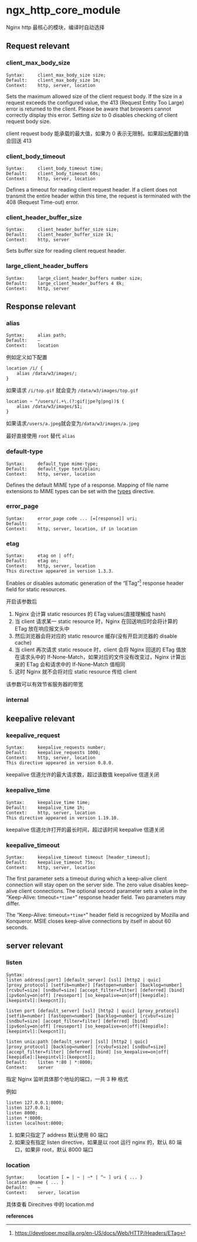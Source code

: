 # ngx_http_core_module

Nginx http 最核心的模块，编译时自动选择

## Request relevant

### client_max_body_size

```
Syntax: 	client_max_body_size size;
Default: 	client_max_body_size 1m;
Context: 	http, server, location
```

Sets the maximum allowed size of the client request body. If the size in a request exceeds the configured value, the 413 (Request Entity Too Large) error is returned to the client. Please be aware that browsers cannot correctly display this error. Setting *size* to 0 disables checking of client request body size.

client request body 能承载的最大值，如果为 0 表示无限制。如果超出配置的值会回送 413

### client_body_timeout

```
Syntax: 	client_body_timeout time;
Default: 	client_body_timeout 60s;
Context: 	http, server, location
```

Defines a timeout for reading client request header. If a client does not transmit the entire header within this time, the request is terminated with the 408 (Request Time-out) error.

### client_header_buffer_size

```
Syntax: 	client_header_buffer_size size;
Default: 	client_header_buffer_size 1k;
Context: 	http, server
```

Sets buffer size for reading client request header.

### large_client_header_buffers

```
Syntax: 	large_client_header_buffers number size;
Default: 	large_client_header_buffers 4 8k;
Context: 	http, server
```



## Response relevant

### alias

```
Syntax: 	alias path;
Default: 	—
Context: 	location
```

例如定义如下配置

```
location /i/ {
    alias /data/w3/images/;
}
```

如果请求 `/i/top.gif` 就会变为 `/data/w3/images/top.gif`

```
location ~ ^/users/(.+\.(?:gif|jpe?g|png))$ {
    alias /data/w3/images/$1;
}
```

如果请求`/users/a.jpeg`就会变为`/data/w3/images/a.jpeg`

最好直接使用 `root` 替代 `alias`

### default-type

```
Syntax: 	default_type mime-type;
Default: 	default_type text/plain;
Context: 	http, server, location
```

Defines the default MIME type of a response. Mapping of file name extensions to MIME types can be set with the [types](http://nginx.org/en/docs/http/ngx_http_core_module.html#types) directive.

### error_page

```
Syntax: 	error_page code ... [=[response]] uri;
Default: 	—
Context: 	http, server, location, if in location
```

### etag

```
Syntax: 	etag on | off;
Default: 	etag on;
Context: 	http, server, location
This directive appeared in version 1.3.3. 
```

Enables or disables automatic generation of the “ETag”[^2] response header field for static resources.

开启该参数后

1. Nginx 会计算 static resources 的 ETag values(直接理解成 hash)
2. 当 client 请求某一 static resource 时，Nginx 在回送响应时会将计算的 ETag 放在响应报文头中
3. 然后浏览器会将对应的 static resource 缓存(没有开启浏览器的 disable cache)
4. 当 client 再次请求 static resouce 时，client 会将 Nginx 回送的 ETag 值放在请求头中的 If-None-Match，如果对应的文件没有改变过，Nginx 计算出来的 ETag 会和请求中的 If-None-Match 值相同
5. 这时 Nginx 就不会将对应 static resource 传给 client

该参数可以有效节省服务器的带宽

### internal

## keepalive relevant

### keepalive_request

```
Syntax: 	keepalive_requests number;
Default: 	keepalive_requests 1000;
Context: 	http, server, location
This directive appeared in version 0.8.0. 
```

keepalive 信道允许的最大请求数，超过该数值 keepalive 信道关闭

### keepalive_time

```
Syntax: 	keepalive_time time;
Default: 	keepalive_time 1h;
Context: 	http, server, location
This directive appeared in version 1.19.10. 
```

keepalive 信道允许打开的最长时间，超过该时间 keepalive 信道关闭

### keepalive_timeout

```
Syntax: 	keepalive_timeout timeout [header_timeout];
Default: 	keepalive_timeout 75s;
Context: 	http, server, location
```

The first parameter sets a timeout during which a keep-alive client connection will stay open on the server side. The zero value disables keep-alive client connections. The optional second parameter sets a value in the “Keep-Alive: timeout=`*time*`” response header field. Two parameters may differ.

The “Keep-Alive: timeout=`*time*`” header field is recognized by Mozilla and Konqueror. MSIE closes keep-alive connections by itself in about 60 seconds.

## server relevant

### listen

```
Syntax: 	
listen address[:port] [default_server] [ssl] [http2 | quic] [proxy_protocol] [setfib=number] [fastopen=number] [backlog=number] [rcvbuf=size] [sndbuf=size] [accept_filter=filter] [deferred] [bind] [ipv6only=on|off] [reuseport] [so_keepalive=on|off|[keepidle]:[keepintvl]:[keepcnt]];

listen port [default_server] [ssl] [http2 | quic] [proxy_protocol] [setfib=number] [fastopen=number] [backlog=number] [rcvbuf=size] [sndbuf=size] [accept_filter=filter] [deferred] [bind] [ipv6only=on|off] [reuseport] [so_keepalive=on|off|[keepidle]:[keepintvl]:[keepcnt]];

listen unix:path [default_server] [ssl] [http2 | quic] [proxy_protocol] [backlog=number] [rcvbuf=size] [sndbuf=size] [accept_filter=filter] [deferred] [bind] [so_keepalive=on|off|[keepidle]:[keepintvl]:[keepcnt]];
Default: 	listen *:80 | *:8000;
Context: 	server
```

指定 Nginx 监听具体那个地址的端口，一共 3 种 格式

例如

```
listen 127.0.0.1:8000;
listen 127.0.0.1;
listen 8000;
listen *:8000;
listen localhost:8000;
```

1. 如果只指定了 address 默认使用 80 端口
2. 如果没有指定 listen directive，如果是以 root 运行 nginx 的，默认 80 端口，如果非 root，默认 8000 端口

### location

```
Syntax: 	location [ = | ~ | ~* | ^~ ] uri { ... }
location @name { ... }
Default: 	—
Context: 	server, location
```

具体查看 Direcitves 中的 location.md

**references**

[^1]:http://nginx.org/en/docs/http/ngx_http_core_module.html#http
[^2]:https://developer.mozilla.org/en-US/docs/Web/HTTP/Headers/ETag